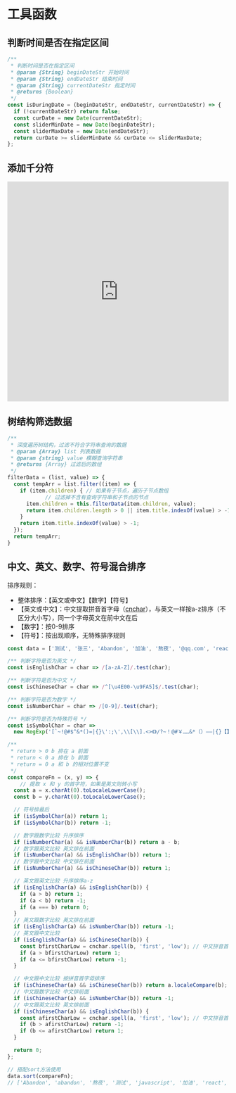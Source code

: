 # 工具函数

## 判断时间是否在指定区间

```js
/**
 * 判断时间是否在指定区间
 * @param {String} beginDateStr 开始时间
 * @param {String} endDateStr 结束时间
 * @param {String} currentDateStr 指定时间
 * @returns {Boolean}
 */
const isDuringDate = (beginDateStr, endDateStr, currentDateStr) => {
  if (!currentDateStr) return false;
  const curDate = new Date(currentDateStr);
  const sliderMinDate = new Date(beginDateStr);
  const sliderMaxDate = new Date(endDateStr);
  return curDate >= sliderMinDate && curDate <= sliderMaxDate;
};
```

## 添加千分符

<iframe height="500" style="width: 100%;" scrolling="no" title="千分符" src="https://codepen.io/idleness0769/embed/PoKaqyr?default-tab=html%2Cresult" frameborder="no" loading="lazy" allowtransparency="true" allowfullscreen="true">
  See the Pen <a href="https://codepen.io/idleness0769/pen/PoKaqyr">
  千分符</a> by Zhuming Ye (<a href="https://codepen.io/idleness0769">@idleness0769</a>)
  on <a href="https://codepen.io">CodePen</a>.
</iframe>

## 树结构筛选数据

```js
/**
 * 深度遍历树结构，过滤不符合字符串查询的数据
 * @param {Array} list 列表数据
 * @param {string} value 模糊查询字符串
 * @returns {Array} 过滤后的数组
 */
filterData = (list, value) => {
  const tempArr = list.filter((item) => {
    if (item.children) { // 如果有子节点，遍历子节点数组
			// 过滤掉不含有查询字符串和子节点的节点
      item.children = this.filterData(item.children, value);
      return item.children.length > 0 || item.title.indexOf(value) > -1;
    }
    return item.title.indexOf(value) > -1;
  });
  return tempArr;
}
```

## 中文、英文、数字、符号混合排序

排序规则：
  - 整体排序：【英文或中文】【数字】【符号】
  - 【英文或中文】：中文提取拼音首字母（[cnchar](https://theajack.gitee.io/cnchar/)），与英文一样按a-z排序（不区分大小写），同一个字母英文在前中文在后
  - 【数字】：按0-9排序
  - 【符号】：按出现顺序，无特殊排序规则

```js
const data = ['测试', '张三', 'Abandon', '加油', '熬夜', '@qq.com', 'react', '8000', 'javascript', '10086', 'abandon'];

/** 判断字符是否为英文 */
const isEnglishChar = char => /[a-zA-Z]/.test(char);

/** 判断字符是否为中文 */
const isChineseChar = char => /^[\u4E00-\u9FA5]$/.test(char);

/** 判断字符是否为数字 */
const isNumberChar = char => /[0-9]/.test(char);

/** 判断字符是否为特殊符号 */
const isSymbolChar = char =>
  new RegExp('[`~!@#$^&*()=|{}\':;\',\\[\\].<>《》/?~！@#￥……&*（）——|{}【】‘’；：”“\'。，、？ ]').test(char);

/** 
 * return > 0 b 排在 a 前面 
 * return < 0 a 排在 b 前面
 * return = 0 a 和 b 的相对位置不变
 */
const compareFn = (x, y) => {
	// 提取 x 和 y 的首字符，如果是英文则转小写
  const a = x.charAt(0).toLocaleLowerCase();
  const b = y.charAt(0).toLocaleLowerCase();

  // 符号排最后
  if (isSymbolChar(a)) return 1;
  if (isSymbolChar(b)) return -1;

  // 数字跟数字比较 升序排序
  if (isNumberChar(a) && isNumberChar(b)) return a - b;
  // 数字跟英文比较 英文排在前面
  if (isNumberChar(a) && isEnglishChar(b)) return 1;
  // 数字跟中文比较 中文排在前面
  if (isNumberChar(a) && isChineseChar(b)) return 1;

  // 英文跟英文比较 升序排序a-z
  if (isEnglishChar(a) && isEnglishChar(b)) {
    if (a > b) return 1;
    if (a < b) return -1;
    if (a === b) return 0;
  }
  // 英文跟数字比较 英文排在前面
  if (isEnglishChar(a) && isNumberChar(b)) return -1;
  // 英文跟中文比较
  if (isEnglishChar(a) && isChineseChar(b)) {
    const bfirstCharLow = cnchar.spell(b, 'first', 'low'); // 中文拼音首字母(小写)
    if (a > bfirstCharLow) return 1;
    if (a <= bfirstCharLow) return -1;
  }

  // 中文跟中文比较 按拼音首字母排序
  if (isChineseChar(a) && isChineseChar(b)) return a.localeCompare(b);
  // 中文跟数字比较 中文排前面
  if (isChineseChar(a) && isNumberChar(b)) return -1;
  // 中文跟英文比较 英文排前面
  if (isChineseChar(a) && isEnglishChar(b)) {
    const afirstCharLow = cnchar.spell(a, 'first', 'low'); // 中文拼音首字母(小写)
    if (b > afirstCharLow) return -1;
    if (b <= afirstCharLow) return 1;
  }

  return 0;
};

// 搭配sort方法使用
data.sort(compareFn);
// ['Abandon', 'abandon', '熬夜', '测试', 'javascript', '加油', 'react', '张三', '10086', '8000', '@qq.com']
```